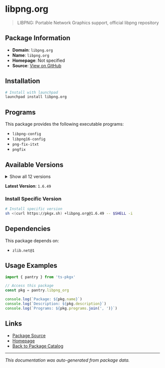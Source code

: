 # libpng.org

> LIBPNG: Portable Network Graphics support, official libpng repository

## Package Information

- **Domain**: `libpng.org`
- **Name**: `libpng.org`
- **Homepage**: Not specified
- **Source**: [View on GitHub](https://github.com/pkgxdev/pantry/tree/main/projects/libpng.org/package.yml)

## Installation

```bash
# Install with launchpad
launchpad install libpng.org
```

## Programs

This package provides the following executable programs:

- `libpng-config`
- `libpng16-config`
- `png-fix-itxt`
- `pngfix`

## Available Versions

<details>
<summary>Show all 12 versions</summary>

- `1.6.49`, `1.6.48`, `1.6.47`, `1.6.46`, `1.6.45`
- `1.6.44`, `1.6.43`, `1.6.42`, `1.6.41`, `1.6.40`
- `1.6.39`, `1.6.35`

</details>

**Latest Version**: `1.6.49`

### Install Specific Version

```bash
# Install specific version
sh <(curl https://pkgx.sh) +libpng.org@1.6.49 -- $SHELL -i
```

## Dependencies

This package depends on:

- `zlib.net@1`

## Usage Examples

```typescript
import { pantry } from 'ts-pkgx'

// Access this package
const pkg = pantry.libpng_org

console.log(`Package: ${pkg.name}`)
console.log(`Description: ${pkg.description}`)
console.log(`Programs: ${pkg.programs.join(', ')}`)
```

## Links

- [Package Source](https://github.com/pkgxdev/pantry/tree/main/projects/libpng.org/package.yml)
- [Homepage](#)
- [Back to Package Catalog](../package-catalog.md)

---

*This documentation was auto-generated from package data.*
